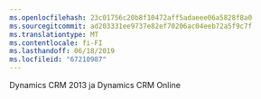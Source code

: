 ```yaml
---
ms.openlocfilehash: 23c01756c20b8f10472aff5adaeee06a5828f8a0
ms.sourcegitcommit: ad203331ee9737e82ef70206ac04eeb72a5f9c7f
ms.translationtype: MT
ms.contentlocale: fi-FI
ms.lasthandoff: 06/18/2019
ms.locfileid: "67210987"
---
```

Dynamics CRM 2013 ja Dynamics CRM Online